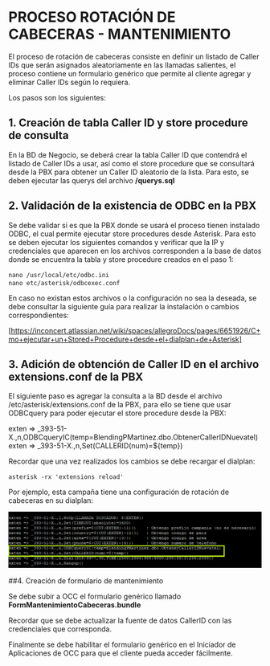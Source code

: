 # PROCESO ROTACIÓN DE CABECERAS - MANTENIMIENTO

El proceso de rotación de cabeceras consiste en definir un listado de Caller IDs que serán asignados aleatoriamente en las llamadas salientes, el proceso contiene un formulario genérico que permite al cliente agregar y eliminar Caller IDs según lo requiera.

Los pasos son los siguientes:

## 1. Creación de tabla Caller ID y store procedure de consulta

En la BD de Negocio, se deberá crear la tabla Caller ID que contendrá el listado de Caller IDs a usar, así como el store procedure que se consultará desde la PBX para obtener un Caller ID aleatorio de la lista. Para esto, se deben ejecutar las querys del archivo **/querys.sql**

## 2. Validación de la existencia de ODBC en la PBX

Se debe validar si es que la PBX donde se usará el proceso tienen instalado ODBC, el cual permite ejecutar store procedures desde Asterisk. Para esto se deben ejecutar los siguientes comandos y verificar que la IP y credenciales que aparecen en los archivos corresponden a la base de datos donde se encuentra la tabla y store procedure creados en el paso 1:
 
```
nano /usr/local/etc/odbc.ini
nano etc/asterisk/odbcexec.conf
```
En caso no existan estos archivos o la configuración no sea la deseada, se debe consultar la siguiente guía para realizar la instalación o cambios correspondientes:

[https://inconcert.atlassian.net/wiki/spaces/allegroDocs/pages/6651926/C+mo+ejecutar+un+Stored+Procedure+desde+el+dialplan+de+Asterisk]

## 3. Adición de obtención de Caller ID en el archivo extensions.conf de la PBX

El siguiente paso es agregar la consulta a la BD desde el archivo /etc/asterisk/extensions.conf de la PBX, para ello se tiene que usar ODBCquery para poder ejecutar el store procedure desde la PBX:

exten => _393-51-X.,n,ODBCqueryIC(temp=BlendingPMartinez.dbo.ObtenerCallerIDNuevatel)
exten => _393-51-X.,n,Set(CALLERID(num)=${temp})

Recordar que una vez realizados los cambios se debe recargar el dialplan:
 
```
asterisk -rx 'extensions reload'
```

Por ejemplo, esta campaña tiene una configuración de rotación de cabeceras en su dialplan:

![Imagen de referencia](assets/dialplan_odbc.png)

##4. Creación de formulario de mantenimiento

Se debe subir a OCC el formulario genérico llamado **FormMantenimientoCabeceras.bundle**

Recordar que se debe actualizar la fuente de datos CallerID con las credenciales que corresponda.

Finalmente se debe habilitar el formulario genérico en el Iniciador de Aplicaciones de OCC para que el cliente pueda acceder fácilmente.


